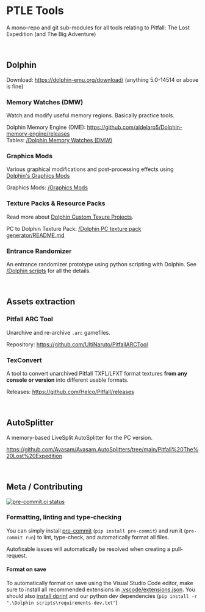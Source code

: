 <!-- markdownlint-disable MD033 -->

# PTLE Tools

A mono-repo and git sub-modules for all tools relating to Pitfall: The Lost Expedition (and The Big Adventure)

<br/>

## Dolphin

Download: <https://dolphin-emu.org/download/> (anything 5.0-14514 or above is fine)

### Memory Watches (DMW)

Watch and modify useful memory regions. Basically practice tools.

Dolphin Memory Engine (DME): <https://github.com/aldelaro5/Dolphin-memory-engine/releases>\
Tables: [/Dolphin Memory Watches (DMW)](/Dolphin%20Memory%20Watches%20(DMW))

### Graphics Mods

Various graphical modifications and post-processing effects using [Dolphin's Graphics Mods](https://wiki.dolphin-emu.org/index.php?title=Graphics_Mods)

Graphics Mods: [/Graphics Mods](/Graphics%20Mods)

### Texture Packs & Resource Packs

Read more about [Dolphin Custom Texure Projects](https://forums.dolphin-emu.org/Thread-how-to-install-texture-packs-custom-textures-info).

PC to Dolphin Texture Pack: [/Dolphin PC texture pack generator/README.md](/Texture%20packs/Dolphin%20PC%20texture%20pack%20generator)

### Entrance Randomizer

An entrance randomizer prototype using python scripting with Dolphin. See [/Dolphin scripts](/Dolphin%20scripts) for all the details.

<br/>

## Assets extraction

### Pitfall ARC Tool

Unarchive and re-archive `.arc` gamefiles.

Repository: <https://github.com/UltiNaruto/PitfallARCTool>

### TexConvert

A tool to convert unarchived Pitfall TXFL/LFXT format textures **from any console or version** into different usable formats.

Releases: <https://github.com/Helco/Pitfall/releases>

<br/>

## AutoSplitter

A memory-based LiveSplit AutoSplitter for the PC version.

<https://github.com/Avasam/Avasam.AutoSplitters/tree/main/Pitfall%20The%20Lost%20Expedition>

<br/>

## Meta / Contributing

[![pre-commit.ci status](https://results.pre-commit.ci/badge/github/Avasam/ptle-tools/main.svg)](https://results.pre-commit.ci/latest/github/Avasam/ptle-tools/main)

### Formatting, linting and type-checking

You can simply install [pre-commit](https://pre-commit.ci/) (`pip install pre-commit`) and run it (`pre-commit run`) to lint, type-check, and automatically format all files.

Autofixable issues will automatically be resolved when creating a pull-request.

#### Format on save

To automatically format on save using the Visual Studio Code editor, make sure to install all recommended extensions in [.vscode/extensions.json](.vscode/extensions.json). You should also [install dprint](https://dprint.dev/install/) and our python dev dependencies (`pip install -r ".\Dolphin scripts\requirements-dev.txt"`)
